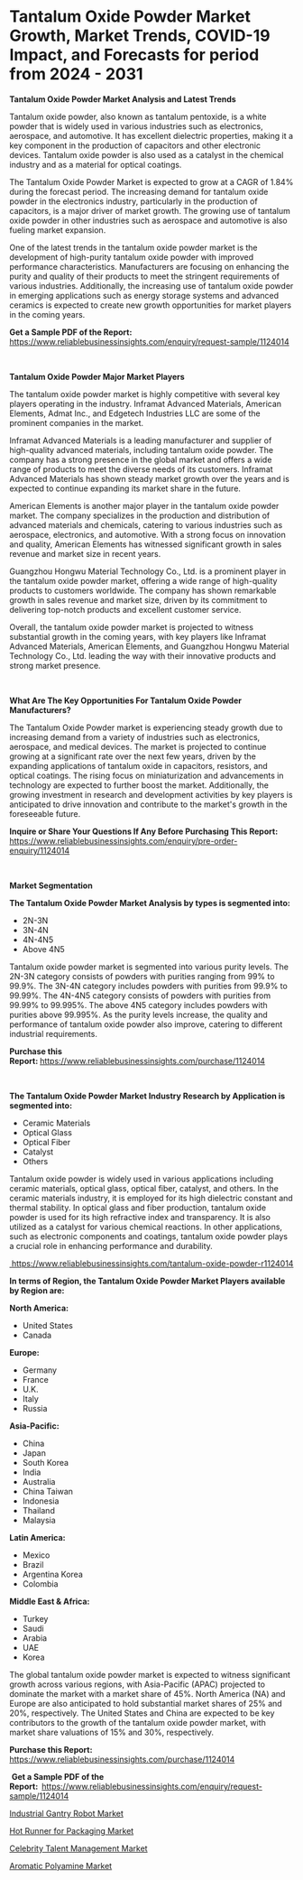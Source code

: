 <p><h1>Tantalum Oxide Powder Market Growth, Market Trends, COVID-19 Impact, and Forecasts for period from 2024 - 2031</h1></p><p><strong>Tantalum Oxide Powder Market Analysis and Latest Trends</strong></p>
<p><p>Tantalum oxide powder, also known as tantalum pentoxide, is a white powder that is widely used in various industries such as electronics, aerospace, and automotive. It has excellent dielectric properties, making it a key component in the production of capacitors and other electronic devices. Tantalum oxide powder is also used as a catalyst in the chemical industry and as a material for optical coatings.</p><p>The Tantalum Oxide Powder Market is expected to grow at a CAGR of 1.84% during the forecast period. The increasing demand for tantalum oxide powder in the electronics industry, particularly in the production of capacitors, is a major driver of market growth. The growing use of tantalum oxide powder in other industries such as aerospace and automotive is also fueling market expansion.</p><p>One of the latest trends in the tantalum oxide powder market is the development of high-purity tantalum oxide powder with improved performance characteristics. Manufacturers are focusing on enhancing the purity and quality of their products to meet the stringent requirements of various industries. Additionally, the increasing use of tantalum oxide powder in emerging applications such as energy storage systems and advanced ceramics is expected to create new growth opportunities for market players in the coming years.</p></p>
<p><strong>Get a Sample PDF of the Report:&nbsp;</strong> <a href="https://www.reliablebusinessinsights.com/enquiry/request-sample/1124014">https://www.reliablebusinessinsights.com/enquiry/request-sample/1124014</a></p>
<p>&nbsp;</p>
<p><strong>Tantalum Oxide Powder Major Market Players</strong></p>
<p><p>The tantalum oxide powder market is highly competitive with several key players operating in the industry. Inframat Advanced Materials, American Elements, Admat Inc., and Edgetech Industries LLC are some of the prominent companies in the market.</p><p>Inframat Advanced Materials is a leading manufacturer and supplier of high-quality advanced materials, including tantalum oxide powder. The company has a strong presence in the global market and offers a wide range of products to meet the diverse needs of its customers. Inframat Advanced Materials has shown steady market growth over the years and is expected to continue expanding its market share in the future.</p><p>American Elements is another major player in the tantalum oxide powder market. The company specializes in the production and distribution of advanced materials and chemicals, catering to various industries such as aerospace, electronics, and automotive. With a strong focus on innovation and quality, American Elements has witnessed significant growth in sales revenue and market size in recent years.</p><p>Guangzhou Hongwu Material Technology Co., Ltd. is a prominent player in the tantalum oxide powder market, offering a wide range of high-quality products to customers worldwide. The company has shown remarkable growth in sales revenue and market size, driven by its commitment to delivering top-notch products and excellent customer service.</p><p>Overall, the tantalum oxide powder market is projected to witness substantial growth in the coming years, with key players like Inframat Advanced Materials, American Elements, and Guangzhou Hongwu Material Technology Co., Ltd. leading the way with their innovative products and strong market presence.</p></p>
<p>&nbsp;</p>
<p><strong>What Are The Key Opportunities For Tantalum Oxide Powder Manufacturers?</strong></p>
<p><p>The Tantalum Oxide Powder market is experiencing steady growth due to increasing demand from a variety of industries such as electronics, aerospace, and medical devices. The market is projected to continue growing at a significant rate over the next few years, driven by the expanding applications of tantalum oxide in capacitors, resistors, and optical coatings. The rising focus on miniaturization and advancements in technology are expected to further boost the market. Additionally, the growing investment in research and development activities by key players is anticipated to drive innovation and contribute to the market's growth in the foreseeable future.</p></p>
<p><strong>Inquire or Share Your Questions If Any Before Purchasing This Report:</strong> <a href="https://www.reliablebusinessinsights.com/enquiry/pre-order-enquiry/1124014">https://www.reliablebusinessinsights.com/enquiry/pre-order-enquiry/1124014</a></p>
<p>&nbsp;</p>
<p><strong>Market Segmentation</strong></p>
<p><strong>The Tantalum Oxide Powder Market Analysis by types is segmented into:</strong></p>
<p><ul><li>2N-3N</li><li>3N-4N</li><li>4N-4N5</li><li>Above 4N5</li></ul></p>
<p><p>Tantalum oxide powder market is segmented into various purity levels. The 2N-3N category consists of powders with purities ranging from 99% to 99.9%. The 3N-4N category includes powders with purities from 99.9% to 99.99%. The 4N-4N5 category consists of powders with purities from 99.99% to 99.995%. The above 4N5 category includes powders with purities above 99.995%. As the purity levels increase, the quality and performance of tantalum oxide powder also improve, catering to different industrial requirements.</p></p>
<p><strong>Purchase this Report:&nbsp;</strong><a href="https://www.reliablebusinessinsights.com/purchase/1124014">https://www.reliablebusinessinsights.com/purchase/1124014</a></p>
<p>&nbsp;</p>
<p><strong>The Tantalum Oxide Powder Market Industry Research by Application is segmented into:</strong></p>
<p><ul><li>Ceramic Materials</li><li>Optical Glass</li><li>Optical Fiber</li><li>Catalyst</li><li>Others</li></ul></p>
<p><p>Tantalum oxide powder is widely used in various applications including ceramic materials, optical glass, optical fiber, catalyst, and others. In the ceramic materials industry, it is employed for its high dielectric constant and thermal stability. In optical glass and fiber production, tantalum oxide powder is used for its high refractive index and transparency. It is also utilized as a catalyst for various chemical reactions. In other applications, such as electronic components and coatings, tantalum oxide powder plays a crucial role in enhancing performance and durability.</p></p>
<p><a href="https://www.reliablebusinessinsights.com/tantalum-oxide-powder-r1124014">&nbsp;https://www.reliablebusinessinsights.com/tantalum-oxide-powder-r1124014</a></p>
<p><strong>In terms of Region, the Tantalum Oxide Powder Market Players available by Region are:</strong></p>
<p>
    <p> <strong> North America: </strong>
        <ul>
            <li>United States</li>
            <li>Canada</li>
        </ul>
        </p> 
    <p> <strong> Europe: </strong>
        <ul>
            <li>Germany</li>
            <li>France</li>
            <li>U.K.</li>
            <li>Italy</li>
            <li>Russia</li>
        </ul>
        </p> 
    <p> <strong> Asia-Pacific: </strong>
        <ul>
            <li>China</li>
            <li>Japan</li>
            <li>South Korea</li>
            <li>India</li>
            <li>Australia</li>
            <li>China Taiwan</li>
            <li>Indonesia</li>
            <li>Thailand</li>
            <li>Malaysia</li>
        </ul>
        </p> 
    <p> <strong> Latin America: </strong>
        <ul>
            <li>Mexico</li>
            <li>Brazil</li>
            <li>Argentina Korea</li>
            <li>Colombia</li>
        </ul>
        </p> 
    <p> <strong> Middle East & Africa: </strong>
        <ul>
            <li>Turkey</li>
            <li>Saudi</li>
            <li>Arabia</li>
            <li>UAE</li>
            <li>Korea</li>
        </ul>
    </p>
    </p>
<p><p>The global tantalum oxide powder market is expected to witness significant growth across various regions, with Asia-Pacific (APAC) projected to dominate the market with a market share of 45%. North America (NA) and Europe are also anticipated to hold substantial market shares of 25% and 20%, respectively. The United States and China are expected to be key contributors to the growth of the tantalum oxide powder market, with market share valuations of 15% and 30%, respectively.</p></p>
<p><strong>Purchase this Report: </strong><a href="https://www.reliablebusinessinsights.com/purchase/1124014">https://www.reliablebusinessinsights.com/purchase/1124014</a></p>
<p>&nbsp;<strong>Get a Sample PDF of the Report:&nbsp;&nbsp;</strong><a href="https://www.reliablebusinessinsights.com/enquiry/request-sample/1124014">https://www.reliablebusinessinsights.com/enquiry/request-sample/1124014</a></p>
<p><strong></strong></p>
<p><p><a href="https://github.com/RichRobinson5/Market-Research-Report-List-6/blob/main/industrial-gantry-robot-market.md">Industrial Gantry Robot Market</a></p><p><a href="https://github.com/mandarincruisesvn/Market-Research-Report-List-1/blob/main/hot-runner-for-packaging-market.md">Hot Runner for Packaging Market</a></p><p><a href="https://medium.com/@kaitlynkristyfj13/celebrity-talent-management-market-a-global-and-regional-analysis-focus-on-end-user-product-a251248968fd">Celebrity Talent Management Market</a></p><p><a href="https://medium.com/@chellamarie1961/aromatic-polyamine-market-a-global-and-regional-analysis-2024-2031-4170df808c11">Aromatic Polyamine Market</a></p></p>